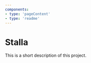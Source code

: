 ```yaml
---
components:
- type: 'pageContent'
- type: 'readme'
---
```

# Stalla

This is a short description of this project.

